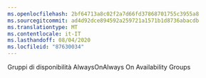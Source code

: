 ```yaml
---
ms.openlocfilehash: 2bf64713a8c02f2a7d66fd37868701755c3955a8
ms.sourcegitcommit: ad4d92dce894592a259721a1571b1d8736abacdb
ms.translationtype: MT
ms.contentlocale: it-IT
ms.lasthandoff: 08/04/2020
ms.locfileid: "87630034"
---
```

<span data-ttu-id="7a2b3-101">Gruppi di disponibilità AlwaysOn</span><span class="sxs-lookup"><span data-stu-id="7a2b3-101">Always On Availability Groups</span></span>
